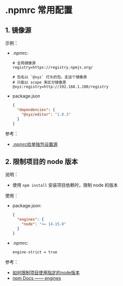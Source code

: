 <!--#region
@author 吴钦飞
@email wuqinfei@qq.com
@create date 2023-12-21 18:45:30
@modify date 2023-12-22 16:44:59
@desc [description]
#endregion-->


# .npmrc 常用配置

## 1. 镜像源

示例：

* .npmrc:

    ```text
    # 全局镜像源
    registry=https://registry.npmjs.org/

    # 包名以 `@xyz` 打头的包，走这个镜像源
    # 只能以 scope 来区分镜像源
    @xyz:registry=http://192.168.1.100/registry
    ```

* package.json

    ```json
    {
      "dependencies": {
        "@xyz/editor": "1.0.3"
      }
    }
    ```

参考：

* [.npmrc给单独包设置源](https://blog.csdn.net/weixin_38103152/article/details/124148137)

## 2. 限制项目的 node 版本

说明：

* 使用 `npm install` 安装项目依赖时，限制 node 的版本

使用：

* package.json:

    ```json
    {
      "engines": {
        "node": ">= 14.15.0"
      }
    }
    ```

* .npmrc:

    ```text
    engine-strict = true
    ```

参考：

* [如何限制项目使用指定的node版本](https://juejin.cn/post/7132083546117636103)
* [npm Docs —— engines](https://docs.npmjs.com/cli/v10/configuring-npm/package-json#engines)